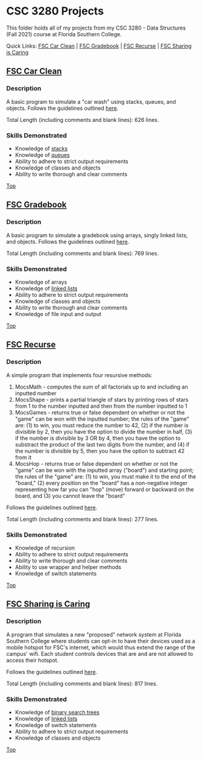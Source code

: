 # CSC 3280 Projects
This folder holds all of my projects from my CSC 3280 - Data Structures (Fall 2021) course at Florida Southern College.

Quick Links: [FSC Car Clean](https://github.com/JacobKnox/Jacob-Knox-Projects/blob/main/CSC%203280/README.md#fsc-car-clean) | [FSC Gradebook](https://github.com/JacobKnox/Jacob-Knox-Projects/blob/main/CSC%203280/README.md#fsc-gradebook) | [FSC Recurse](https://github.com/JacobKnox/Jacob-Knox-Projects/blob/main/CSC%203280/README.md#fsc-recurse) | [FSC Sharing is Caring](https://github.com/JacobKnox/Jacob-Knox-Projects/blob/main/CSC%203280/README.md#fsc-sharing-is-caring)
## [FSC Car Clean](https://github.com/JacobKnox/Jacob-Knox-Projects/tree/main/CSC%203280/FSCcarClean)
### Description
A basic program to simulate a "car wash" using stacks, queues, and objects. Follows the guidelines outlined [here](https://github.com/JacobKnox/Jacob-Knox-Projects/blob/main/CSC%203280/Program%20Guidelines/CSC3280_Program4_Fall2021.pdf).

Total Length (including comments and blank lines): 626 lines.
### Skills Demonstrated
- Knowledge of [stacks](https://github.com/JacobKnox/Jacob-Knox-Projects/blob/main/CSC%203280/FSCcarClean/FSCvouchers.java)
- Knowledge of [queues](https://github.com/JacobKnox/Jacob-Knox-Projects/blob/main/CSC%203280/FSCcarClean/FSCcarCleanQ.java)
- Ability to adhere to strict output requirements
- Knowledge of classes and objects
- Ability to write thorough and clear comments

[Top](https://github.com/JacobKnox/Jacob-Knox-Projects/blob/main/CSC%203280/README.md#csc-3280-projects)

## [FSC Gradebook](https://github.com/JacobKnox/Jacob-Knox-Projects/tree/main/CSC%203280/FSCgradeBook)
### Description
A basic program to simulate a gradebook using arrays, singly linked lists, and objects. Follows the guidelines outlined [here](https://github.com/JacobKnox/Jacob-Knox-Projects/blob/main/CSC%203280/Program%20Guidelines/CSC3280_Program2_Fall2021.pdf).

Total Length (including comments and blank lines): 769 lines.
### Skills Demonstrated
- Knowledge of arrays
- Knowledge of [linked lists](https://github.com/JacobKnox/Jacob-Knox-Projects/blob/main/CSC%203280/FSCgradeBook/FSCcourseRoster.java)
- Ability to adhere to strict output requirements
- Knowledge of classes and objects
- Ability to write thorough and clear comments
- Knowledge of file input and output

[Top](https://github.com/JacobKnox/Jacob-Knox-Projects/blob/main/CSC%203280/README.md#csc-3280-projects)
## [FSC Recurse](https://github.com/JacobKnox/Jacob-Knox-Projects/tree/main/CSC%203280/FSCrecurse)
### Description
A simple program that implements four resursive methods:
1. MocsMath - computes the sum of all factorials up to and including an inputted number
2. MocsShape - prints a partial triangle of stars by printing rows of stars from 1 to the number inputted and then from the number inputted to 1
3. MocsGames - returns true or false dependent on whether or not the "game" can be won with the inputted number; the rules of the "game" are: (1) to win, you must reduce the number to 42, (2) if the number is divisible by 2, then you have the option to divide the number in half, (3) if the number is divisible by 3 OR by 4, then you have the option to substract the product of the last two digits from the number, and (4) if the number is divisible by 5, then you have the option to subtract 42 from it
4. MocsHop - returns true or false dependent on whether or not the "game" can be won with the inputted array ("board") and starting point; the rules of the "game" are: (1) to win, you must make it to the end of the "board," (2) every position on the "board" has a non-negative integer representing how far you can "hop" (move) forward or backward on the board, and (3) you cannot leave the "board"

Follows the guidelines outlined [here](https://github.com/JacobKnox/Jacob-Knox-Projects/blob/main/CSC%203280/Program%20Guidelines/CSC3280_Program3_Fall2021.pdf).

Total Length (including comments and blank lines): 277 lines.
### Skills Demonstrated
- Knowledge of recursion
- Ability to adhere to strict output requirements
- Ability to write thorough and clear comments
- Ability to use wrapper and helper methods
- Knowledge of switch statements

[Top](https://github.com/JacobKnox/Jacob-Knox-Projects/blob/main/CSC%203280/README.md#csc-3280-projects)
## [FSC Sharing is Caring](https://github.com/JacobKnox/Jacob-Knox-Projects/tree/main/CSC%203280/FSCsharingiscaring)
### Description
A program that simulates a new "proposed" network system at Florida Southern College where students can opt-in to have their devices used as a mobile hotspot for FSC's internet, which would thus extend the range of the campus' wifi. Each student controls devices that are and are not allowed to access their hotspot.

Follows the guidelines outlined [here](https://github.com/JacobKnox/Jacob-Knox-Projects/blob/main/CSC%203280/Program%20Guidelines/CSC3280_Program5_Fall2021.pdf).

Total Length (including comments and blank lines): 817 lines.
### Skills Demonstrated
- Knowledge of [binary search trees](https://github.com/JacobKnox/Jacob-Knox-Projects/blob/main/CSC%203280/FSCsharingiscaring/FSCscBST.java)
- Knowledge of [linked lists](https://github.com/JacobKnox/Jacob-Knox-Projects/blob/main/CSC%203280/FSCsharingiscaring/FSCscLinkedDevices.java)
- Knowledge of switch statements
- Ability to adhere to strict output requirements
- Knowledge of classes and objects

[Top](https://github.com/JacobKnox/Jacob-Knox-Projects/blob/main/CSC%203280/README.md#csc-3280-projects)

